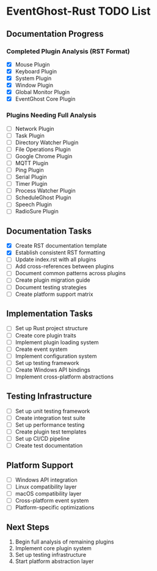 # EventGhost-Rust TODO List

## Documentation Progress

### Completed Plugin Analysis (RST Format)
- [x] Mouse Plugin
- [x] Keyboard Plugin
- [x] System Plugin
- [x] Window Plugin
- [x] Global Monitor Plugin
- [x] EventGhost Core Plugin
  
### Plugins Needing Full Analysis
- [ ] Network Plugin
- [ ] Task Plugin
- [ ] Directory Watcher Plugin
- [ ] File Operations Plugin
- [ ] Google Chrome Plugin
- [ ] MQTT Plugin
- [ ] Ping Plugin
- [ ] Serial Plugin
- [ ] Timer Plugin
- [ ] Process Watcher Plugin
- [ ] ScheduleGhost Plugin
- [ ] Speech Plugin
- [ ] RadioSure Plugin

## Documentation Tasks
- [x] Create RST documentation template
- [x] Establish consistent RST formatting
- [ ] Update index.rst with all plugins
- [ ] Add cross-references between plugins
- [ ] Document common patterns across plugins
- [ ] Create plugin migration guide
- [ ] Document testing strategies
- [ ] Create platform support matrix

## Implementation Tasks
- [ ] Set up Rust project structure
- [ ] Create core plugin traits
- [ ] Implement plugin loading system
- [ ] Create event system
- [ ] Implement configuration system
- [ ] Set up testing framework
- [ ] Create Windows API bindings
- [ ] Implement cross-platform abstractions

## Testing Infrastructure
- [ ] Set up unit testing framework
- [ ] Create integration test suite
- [ ] Set up performance testing
- [ ] Create plugin test templates
- [ ] Set up CI/CD pipeline
- [ ] Create test documentation

## Platform Support
- [ ] Windows API integration
- [ ] Linux compatibility layer
- [ ] macOS compatibility layer
- [ ] Cross-platform event system
- [ ] Platform-specific optimizations

## Next Steps
1. Begin full analysis of remaining plugins
2. Implement core plugin system
3. Set up testing infrastructure
4. Start platform abstraction layer
